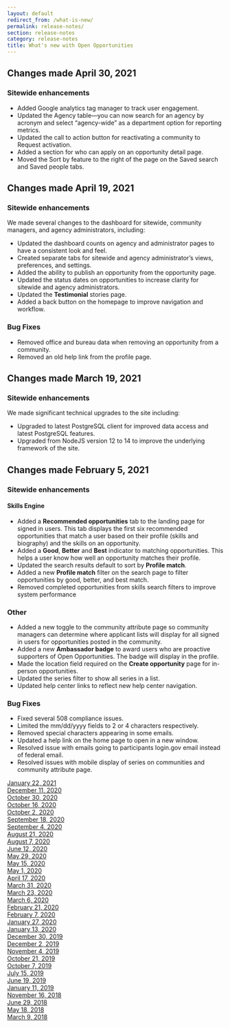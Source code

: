 ```yaml
---
layout: default
redirect_from: /what-is-new/
permalink: release-notes/
section: release-notes
category: release-notes
title: What's new with Open Opportunities
---
```


## Changes made April 30, 2021

### Sitewide enhancements

* Added Google analytics tag manager to track user engagement.
* Updated the Agency table—you can now search for an agency by acronym and select “agency-wide” as a department option for reporting metrics. 
* Updated the call to action button for reactivating a community to Request activation.
* Added a section for who can apply on an opportunity detail page.
* Moved the Sort by feature to the right of the page on the Saved search and Saved people tabs.

## Changes made April 19, 2021
### Sitewide enhancements
We made several changes to the dashboard for sitewide, community managers, and agency administrators, including:

* Updated the dashboard counts on agency and administrator pages to have a consistent look and feel.
* Created separate tabs for sitewide and agency administrator’s views, preferences, and settings.
* Added the ability to publish an opportunity from the opportunity page.
* Updated the status dates on opportunities to increase clarity for sitewide and agency administrators.
* Updated the **Testimonial** stories page.
* Added a back button on the homepage to improve navigation and workflow.

### Bug Fixes

* Removed office and bureau data when removing an opportunity from a community.
* Removed an old help link from the profile page.


## Changes made March 19, 2021
### Sitewide enhancements

We made significant technical upgrades to the site including:

* Upgraded to latest PostgreSQL client for improved data access and latest PostgreSQL features.
* Upgraded from NodeJS version 12 to 14 to improve the underlying framework of the site.

## Changes made February 5, 2021
### Sitewide enhancements
#### Skills Engine

* Added a **Recommended opportunities** tab to the landing page for signed in users. This tab displays the first six recommended opportunities that match a user based on their profile (skills and biography) and the skills on an opportunity.
* Added a **Good**, **Better** and **Best** indicator to matching opportunities. This helps a user know how well an opportunity matches their profile.
* Updated the search results default to sort by **Profile match**.
* Added a new **Profile match** filter on the search page to filter opportunities by good, better, and best match.
* Removed completed opportunities from skills search filters to improve system performance

### Other

* Added a new toggle to the community attribute page so community managers can determine where applicant lists will display for all signed in users for opportunities posted in the community.
* Added a new **Ambassador badge** to award users who are proactive supporters of Open Opportunities. The badge will display in the profile.
* Made the location field required on the **Create opportunity** page for in-person opportunities.
* Updated the series filter to show all series in a list.
* Updated help center links to reflect new help center navigation.

### Bug Fixes

* Fixed several 508 compliance issues.
* Limited the mm/dd/yyyy fields to 2 or 4 characters respectively.
* Removed special characters appearing in some emails.
* Updated a help link on the home page to open in a new window.
* Resolved issue with emails going to participants login.gov email instead of federal email.
* Resolved issues with mobile display of series on communities and community attribute page.

[January 22, 2021](jan-22-2021)  
[December 11, 2020](dec-11-2020)  
[October 30, 2020](oct-30-2020)  
[October 16, 2020](oct-16-2020)  
[October 2, 2020](oct-02-2020)  
[September 18, 2020](sep-18-2020)  
[September 4, 2020](sep-04-2020)  
[August 21, 2020](aug-21-2020)  
[August 7, 2020](aug-07-2020)  
[June 12, 2020](jun-12-2020)  
[May 29, 2020](may-29-2020)  
[May 15, 2020](may-15-2020)  
[May 1, 2020](may-01-2020)  
[April 17, 2020](apr-17-2020)  
[March 31, 2020](mar-31-2020)  
[March 23, 2020](mar-23-2020)  
[March 6, 2020](mar-06-2020)  
[February 21, 2020](feb-21-2020)  
[February 7, 2020](feb-07-2020/)  
[January 27, 2020](jan-27-2020/)  
[January 13, 2020](jan-13-2020/)  
[December 30, 2019](dec-30-2019/)  
[December 2, 2019](dec-02-2019/)  
[November 4, 2019](nov-04-2019/)  
[October 21, 2019](oct-21-2019/)  
[October 7, 2019](oct-07-2019/)  
[July 15, 2019](jul-15-2019/)  
[June 19, 2019](june-19-2019/)  
[January 11, 2019](jan-11-2019/)  
[November 16, 2018](nov-16-2018/)  
[June 29, 2018](june-29-2018/)  
[May 18, 2018](may-18-2018/)  
[March 9, 2018](mar-09-2018/)
